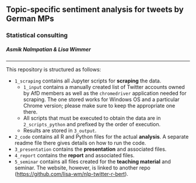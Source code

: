 ## Topic-specific sentiment analysis for tweets by German MPs
### Statistical consulting
##### Asmik Nalmpatian & Lisa Wimmer

***

This repository is structured as follows:

* `1_scraping` contains all Jupyter scripts for **scraping** the data.
  * `1_input` contains a manually created list of Twitter accounts owned by AfD 
  members as well as the `chromedriver` application needed for scraping. 
  The one stored works for Windows OS and a particular Chrome version; please 
  make sure to keep the appropriate one there.
  * All scripts that must be executed to obtain the data are in 
  `2_scripts_python` 
and prefixed by the order of execution.
  * Results are stored in `3_output`.
* `2_code` contains all R and Python files for the actual **analysis**. A 
separate readme file there gives details on how to run the code.
* `3_presentation` contains the **presentation** and associated files.
* `4_report` contains the **report** and associated files.
* `5_seminar` contains all files created for the **teaching material** and 
seminar. The website, however, is linked to another repo 
(https://github.com/lisa-wm/nlp-twitter-r-bert).

